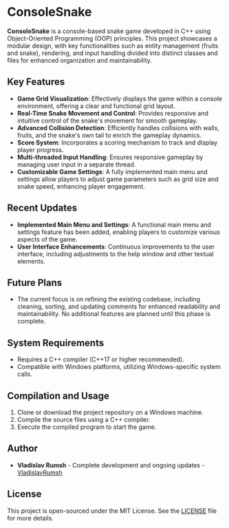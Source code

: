 # ConsoleSnake

**ConsoleSnake** is a console-based snake game developed in C++ using Object-Oriented Programming (OOP) principles. This project showcases a modular design, with key functionalities such as entity management (fruits and snake), rendering, and input handling divided into distinct classes and files for enhanced organization and maintainability.

## Key Features

- **Game Grid Visualization**: Effectively displays the game within a console environment, offering a clear and functional grid layout.
- **Real-Time Snake Movement and Control**: Provides responsive and intuitive control of the snake's movement for smooth gameplay.
- **Advanced Collision Detection**: Efficiently handles collisions with walls, fruits, and the snake's own tail to enrich the gameplay dynamics.
- **Score System**: Incorporates a scoring mechanism to track and display player progress.
- **Multi-threaded Input Handling**: Ensures responsive gameplay by managing user input in a separate thread.
- **Customizable Game Settings**: A fully implemented main menu and settings allow players to adjust game parameters such as grid size and snake speed, enhancing player engagement.

## Recent Updates

- **Implemented Main Menu and Settings**: A functional main menu and settings feature has been added, enabling players to customize various aspects of the game.
- **User Interface Enhancements**: Continuous improvements to the user interface, including adjustments to the help window and other textual elements.

## Future Plans

- The current focus is on refining the existing codebase, including cleaning, sorting, and updating comments for enhanced readability and maintainability. No additional features are planned until this phase is complete.

## System Requirements

- Requires a C++ compiler (C++17 or higher recommended).
- Compatible with Windows platforms, utilizing Windows-specific system calls.

## Compilation and Usage

1. Clone or download the project repository on a Windows machine.
2. Compile the source files using a C++ compiler.
3. Execute the compiled program to start the game.

## Author

- **Vladislav Rumsh** - Complete development and ongoing updates - [VladislavRumsh](https://github.com/VladislavRumsh)

## License

This project is open-sourced under the MIT License. See the [LICENSE](LICENSE) file for more details.
